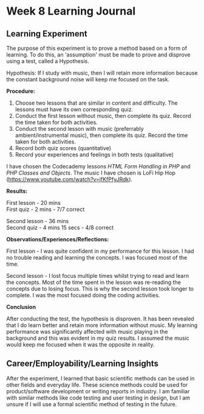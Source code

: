 # Week 8 Learning Journal

## Learning Experiment

The purpose of this experiment is to prove a method based on a form of learning. To do this, an 'assumption' must be made to prove and disprove using a test, called a Hypothesis.

Hypothesis: If I study with music, then I will retain more information because the constant background noise will keep me focused on the task.


**Procedure:**
1. Choose two lessons that are similar in content and difficulty. The lessons must have its own corresponding quiz.
2. Conduct the first lesson without music, then complete its quiz. Record the time taken for both activities.
4. Conduct the second lesson with music (preferrably ambient/instrumental music), then complete its quiz. Record the time taken for both activities.
5. Record both quiz scores (quantitative)
6. Record your experiences and feelings in both tests (qualitative)

I have chosen the Codecademy lessons *HTML Form Handling in PHP* and *PHP Classes and Objects*. The music I have chosen is LoFi Hip Hop (https://www.youtube.com/watch?v=jfKfPfyJRdk).

**Results:**

First lesson - 20 mins\
First quiz - 2 mins - 7/7 correct

Second lesson - 36 mins\
Second quiz - 4 mins 15 secs - 4/8 correct

**Observations/Experiences/Reflections:**

First lesson - I was quite confident in my performance for this lesson. I had no trouble reading and learning the concepts. I was focused most of the time.

Second lesson - I lost focus multiple times whilst trying to read and learn the concepts. Most of the time spent in the lesson was re-reading the concepts due to losing focus. This is why the second lesson took longer to complete. I was the most focused doing the coding activities.

**Conclusion**

After conducting the test, the hypothesis is disproven. It has been revealed that I do learn better and retain more information without music. My learning performance was significantly affected with music playing in the background and this was evident in my quiz results. I assumed the music would keep me focused when it was the opposite in reality. 

## Career/Employability/Learning Insights

After the experiment, I learned that basic scientific methods can be used in other fields and everyday life. These science methods could be used for product/software development or writing reports in industry. I am familiar with similar methods like code testing and user testing in design, but I am unsure if I will use a formal scientific method of testing in the future. 
